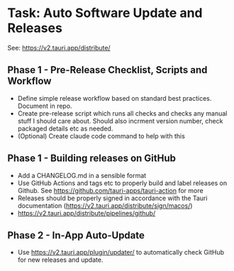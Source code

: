 # Task: Auto Software Update and Releases

See: https://v2.tauri.app/distribute/

## Phase 1 - Pre-Release Checklist, Scripts and Workflow

- Define simple release workflow based on standard best practices. Document in repo.
- Create pre-release script which runs all checks and checks any manual stuff I should care about. Should also incrment version number, check packaged details etc as needed.
- (Optional) Create claude code command to help with this

## Phase 1 - Building releases on GitHub

- Add a CHANGELOG.md in a sensible format
- Use GitHub Actions and tags etc to properly build and label releases on Github. See https://github.com/tauri-apps/tauri-action for more
- Releases should be properly signed in accordance with the Tauri documentation (https://v2.tauri.app/distribute/sign/macos/)
- https://v2.tauri.app/distribute/pipelines/github/

## Phase 2 - In-App Auto-Update

- Use https://v2.tauri.app/plugin/updater/ to automatically check GitHub for new releases and update.
